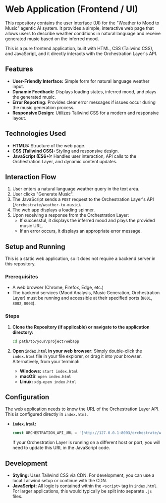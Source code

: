 # Web Application (Frontend / UI)

This repository contains the user interface (UI) for the "Weather to Mood to Music" agentic AI system. It provides a simple, interactive web page that allows users to describe weather conditions in natural language and receive generated music based on the inferred mood.

This is a pure frontend application, built with HTML, CSS (Tailwind CSS), and JavaScript, and it directly interacts with the Orchestration Layer's API.

## Features

* **User-Friendly Interface:** Simple form for natural language weather input.
* **Dynamic Feedback:** Displays loading states, inferred mood, and plays the generated music.
* **Error Reporting:** Provides clear error messages if issues occur during the music generation process.
* **Responsive Design:** Utilizes Tailwind CSS for a modern and responsive layout.

## Technologies Used

* **HTML5:** Structure of the web page.
* **CSS (Tailwind CSS):** Styling and responsive design.
* **JavaScript (ES6+):** Handles user interaction, API calls to the Orchestration Layer, and dynamic content updates.

## Interaction Flow

1.  User enters a natural language weather query in the text area.
2.  User clicks "Generate Music".
3.  The JavaScript sends a `POST` request to the Orchestration Layer's API (`/orchestrate/weather-to-music`).
4.  The web app displays a loading spinner.
5.  Upon receiving a response from the Orchestration Layer:
    * If successful, it displays the inferred mood and plays the provided music URL.
    * If an error occurs, it displays an appropriate error message.

## Setup and Running

This is a static web application, so it does not require a backend server in this repository.

### Prerequisites

* A web browser (Chrome, Firefox, Edge, etc.)
* The backend services (Mood Analysis, Music Generation, Orchestration Layer) must be running and accessible at their specified ports (`8001`, `8002`, `8003`).

### Steps

1.  **Clone the Repository (if applicable) or navigate to the application directory:**
    ```bash
    cd path/to/your/project/webapp
    ```

2.  **Open `index.html` in your web browser:**
    Simply double-click the `index.html` file in your file explorer, or drag it into your browser.
    Alternatively, from your terminal:
    * **Windows:** `start index.html`
    * **macOS:** `open index.html`
    * **Linux:** `xdg-open index.html`

## Configuration

The web application needs to know the URL of the Orchestration Layer API. This is configured directly in `index.html`.

* **`index.html`:**
    ```javascript
    const ORCHESTRATION_API_URL = '[http://127.0.0.1:8003/orchestrate/weather-to-music](http://127.0.0.1:8003/orchestrate/weather-to-music)';
    ```
    If your Orchestration Layer is running on a different host or port, you will need to update this URL in the JavaScript code.

## Development

* **Styling:** Uses Tailwind CSS via CDN. For development, you can use a local Tailwind setup or continue with the CDN.
* **JavaScript:** All logic is contained within the `<script>` tag in `index.html`. For larger applications, this would typically be split into separate `.js` files.
